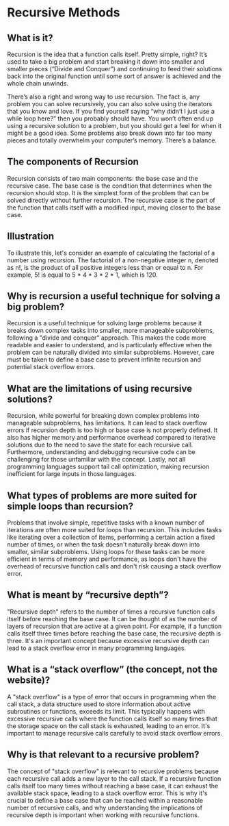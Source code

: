 # Recursive Methods

## What is it?
Recursion is the idea that a function calls itself. Pretty simple, right? It’s used to take a big problem and start breaking it down into smaller and smaller pieces (“Divide and Conquer”) and continuing to feed their solutions back into the original function until some sort of answer is achieved and the whole chain unwinds.

There’s also a right and wrong way to use recursion. The fact is, any problem you can solve recursively, you can also solve using the iterators that you know and love. If you find yourself saying “why didn’t I just use a while loop here?” then you probably should have. You won’t often end up using a recursive solution to a problem, but you should get a feel for when it might be a good idea. Some problems also break down into far too many pieces and totally overwhelm your computer’s memory. There’s a balance.

## The components of Recursion
Recursion consists of two main components: the base case and the recursive case. The base case is the condition that determines when the recursion should stop. It is the simplest form of the problem that can be solved directly without further recursion. The recursive case is the part of the function that calls itself with a modified input, moving closer to the base case.

## Illustration
To illustrate this, let's consider an example of calculating the factorial of a number using recursion. The factorial of a non-negative integer n, denoted as n!, is the product of all positive integers less than or equal to n. For example, 5! is equal to 5 * 4 * 3 * 2 * 1, which is 120.

## Why is recursion a useful technique for solving a big problem?
Recursion is a useful technique for solving large problems because it breaks down complex tasks into smaller, more manageable subproblems, following a "divide and conquer" approach. This makes the code more readable and easier to understand, and is particularly effective when the problem can be naturally divided into similar subproblems. However, care must be taken to define a base case to prevent infinite recursion and potential stack overflow errors.

## What are the limitations of using recursive solutions?
Recursion, while powerful for breaking down complex problems into manageable subproblems, has limitations. It can lead to stack overflow errors if recursion depth is too high or base case is not properly defined. It also has higher memory and performance overhead compared to iterative solutions due to the need to save the state for each recursive call. Furthermore, understanding and debugging recursive code can be challenging for those unfamiliar with the concept. Lastly, not all programming languages support tail call optimization, making recursion inefficient for large inputs in those languages.

## What types of problems are more suited for simple loops than recursion?
Problems that involve simple, repetitive tasks with a known number of iterations are often more suited for loops than recursion. This includes tasks like iterating over a collection of items, performing a certain action a fixed number of times, or when the task doesn't naturally break down into smaller, similar subproblems. Using loops for these tasks can be more efficient in terms of memory and performance, as loops don't have the overhead of recursive function calls and don't risk causing a stack overflow error.

## What is meant by “recursive depth”?
"Recursive depth" refers to the number of times a recursive function calls itself before reaching the base case. It can be thought of as the number of layers of recursion that are active at a given point. For example, if a function calls itself three times before reaching the base case, the recursive depth is three. It's an important concept because excessive recursive depth can lead to a stack overflow error in many programming languages.

## What is a “stack overflow” (the concept, not the website)?
A "stack overflow" is a type of error that occurs in programming when the call stack, a data structure used to store information about active subroutines or functions, exceeds its limit. This typically happens with excessive recursive calls where the function calls itself so many times that the storage space on the call stack is exhausted, leading to an error. It's important to manage recursive calls carefully to avoid stack overflow errors.

## Why is that relevant to a recursive problem?
The concept of "stack overflow" is relevant to recursive problems because each recursive call adds a new layer to the call stack. If a recursive function calls itself too many times without reaching a base case, it can exhaust the available stack space, leading to a stack overflow error. This is why it's crucial to define a base case that can be reached within a reasonable number of recursive calls, and why understanding the implications of recursive depth is important when working with recursive functions.